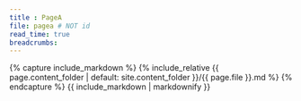 ```yaml
---
title : PageA
file: pagea # NOT id
read_time: true
breadcrumbs:
---
```


{% capture include_markdown %}
{% include_relative {{ page.content_folder | default: site.content_folder }}/{{ page.file }}.md %}
{% endcapture %}
{{ include_markdown | markdownify }}

